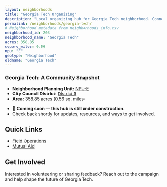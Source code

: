 ```yaml
---
layout: neighborhoods
title: "Georgia Tech Organizing"
description: "Local organizing hub for Georgia Tech neighborhood. Connect with field operations, mutual aid, and community organizing efforts."
permalink: /neighborhoods/georgia-tech/
# Neighborhood metadata from neighborhoods_info.csv
neighborhood_id: 203
neighborhood_name: "Georgia Tech"
acres: 358.85
square_miles: 0.56
npu: "E"
geotype: "Neighborhood"
oldname: "Georgia Tech"
---
```


### **Georgia Tech: A Community Snapshot**

  * **Neighborhood Planning Unit:** [NPU-E](https://www.atlantaga.gov/government/departments/city-planning/neighborhood-planning-units/neighborhood-and-npu-contacts)
  * **City Council District:** [District 5](https://citycouncil.atlantaga.gov/council-members/antonio-lewis)
  * **Area:** 358.85 acres (0.56 sq. miles)

- 🚧 **Coming soon — this hub is still under construction.**
- Check back shortly for updates, resources, and ways to get involved.

## Quick Links

- [Field Operations](./field-ops/)
- [Mutual Aid](./mutual-aid/)

## Get Involved

Interested in volunteering or sharing feedback? Reach out to the campaign and help shape the future of Georgia Tech.

